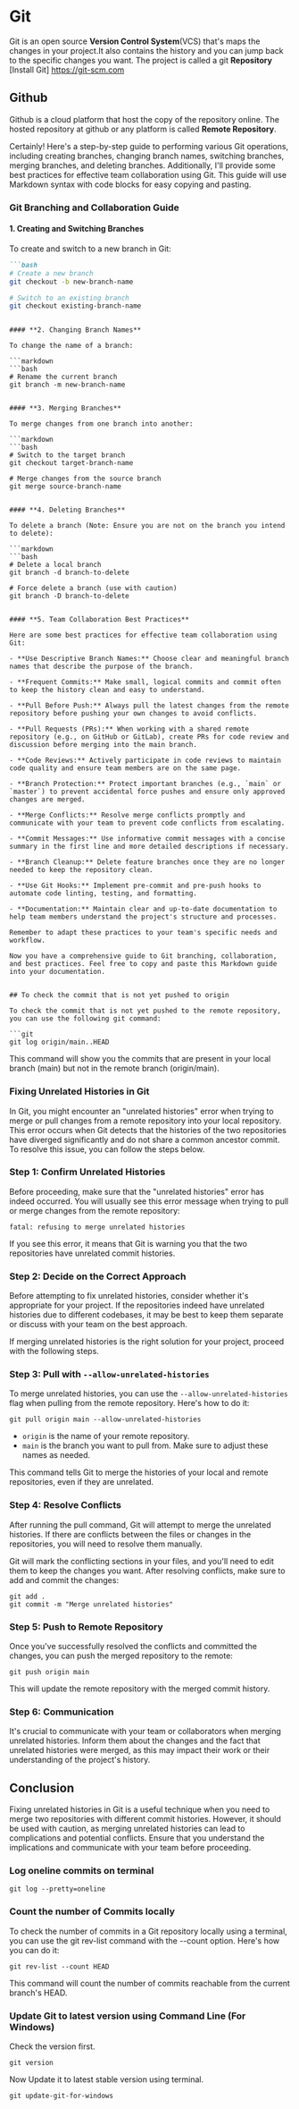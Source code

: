 # Git

Git is an open source **Version Control System**(VCS) that's maps the changes in your project.It also contains the history and you can jump back to the specific changes you want. The project is called a git **Repository**
[Install Git] <https://git-scm.com>

## Github

Github is a cloud platform that host the copy of the repository online. The hosted repository at github or any platform is called **Remote Repository**.

Certainly! Here's a step-by-step guide to performing various Git operations, including creating branches, changing branch names, switching branches, merging branches, and deleting branches. Additionally, I'll provide some best practices for effective team collaboration using Git. This guide will use Markdown syntax with code blocks for easy copying and pasting.

### Git Branching and Collaboration Guide

#### **1. Creating and Switching Branches**

To create and switch to a new branch in Git:

```markdown
```bash
# Create a new branch
git checkout -b new-branch-name

# Switch to an existing branch
git checkout existing-branch-name
```

```git

#### **2. Changing Branch Names**

To change the name of a branch:

```markdown
```bash
# Rename the current branch
git branch -m new-branch-name
```

```git

#### **3. Merging Branches**

To merge changes from one branch into another:

```markdown
```bash
# Switch to the target branch
git checkout target-branch-name

# Merge changes from the source branch
git merge source-branch-name
```

```git

#### **4. Deleting Branches**

To delete a branch (Note: Ensure you are not on the branch you intend to delete):

```markdown
```bash
# Delete a local branch
git branch -d branch-to-delete

# Force delete a branch (use with caution)
git branch -D branch-to-delete
```

```git

#### **5. Team Collaboration Best Practices**

Here are some best practices for effective team collaboration using Git:

- **Use Descriptive Branch Names:** Choose clear and meaningful branch names that describe the purpose of the branch.

- **Frequent Commits:** Make small, logical commits and commit often to keep the history clean and easy to understand.

- **Pull Before Push:** Always pull the latest changes from the remote repository before pushing your own changes to avoid conflicts.

- **Pull Requests (PRs):** When working with a shared remote repository (e.g., on GitHub or GitLab), create PRs for code review and discussion before merging into the main branch.

- **Code Reviews:** Actively participate in code reviews to maintain code quality and ensure team members are on the same page.

- **Branch Protection:** Protect important branches (e.g., `main` or `master`) to prevent accidental force pushes and ensure only approved changes are merged.

- **Merge Conflicts:** Resolve merge conflicts promptly and communicate with your team to prevent code conflicts from escalating.

- **Commit Messages:** Use informative commit messages with a concise summary in the first line and more detailed descriptions if necessary.

- **Branch Cleanup:** Delete feature branches once they are no longer needed to keep the repository clean.

- **Use Git Hooks:** Implement pre-commit and pre-push hooks to automate code linting, testing, and formatting.

- **Documentation:** Maintain clear and up-to-date documentation to help team members understand the project's structure and processes.

Remember to adapt these practices to your team's specific needs and workflow.

Now you have a comprehensive guide to Git branching, collaboration, and best practices. Feel free to copy and paste this Markdown guide into your documentation.


## To check the commit that is not yet pushed to origin

To check the commit that is not yet pushed to the remote repository, you can use the following git command:

```git
git log origin/main..HEAD
```

This command will show you the commits that are present in your local branch (main) but not in the remote branch (origin/main).

### Fixing Unrelated Histories in Git

In Git, you might encounter an "unrelated histories" error when trying to merge or pull changes from a remote repository into your local repository. This error occurs when Git detects that the histories of the two repositories have diverged significantly and do not share a common ancestor commit. To resolve this issue, you can follow the steps below.

### Step 1: Confirm Unrelated Histories

Before proceeding, make sure that the "unrelated histories" error has indeed occurred. You will usually see this error message when trying to pull or merge changes from the remote repository:

```shell
fatal: refusing to merge unrelated histories
```

If you see this error, it means that Git is warning you that the two repositories have unrelated commit histories.

### Step 2: Decide on the Correct Approach

Before attempting to fix unrelated histories, consider whether it's appropriate for your project. If the repositories indeed have unrelated histories due to different codebases, it may be best to keep them separate or discuss with your team on the best approach.

If merging unrelated histories is the right solution for your project, proceed with the following steps.

### Step 3: Pull with `--allow-unrelated-histories`

To merge unrelated histories, you can use the `--allow-unrelated-histories` flag when pulling from the remote repository. Here's how to do it:

```shell
git pull origin main --allow-unrelated-histories
```

- `origin` is the name of your remote repository.
- `main` is the branch you want to pull from. Make sure to adjust these names as needed.

This command tells Git to merge the histories of your local and remote repositories, even if they are unrelated.

### Step 4: Resolve Conflicts

After running the pull command, Git will attempt to merge the unrelated histories. If there are conflicts between the files or changes in the repositories, you will need to resolve them manually.

Git will mark the conflicting sections in your files, and you'll need to edit them to keep the changes you want. After resolving conflicts, make sure to add and commit the changes:

```shell
git add .
git commit -m "Merge unrelated histories"
```

### Step 5: Push to Remote Repository

Once you've successfully resolved the conflicts and committed the changes, you can push the merged repository to the remote:

```shell
git push origin main
```

This will update the remote repository with the merged commit history.

### Step 6: Communication

It's crucial to communicate with your team or collaborators when merging unrelated histories. Inform them about the changes and the fact that unrelated histories were merged, as this may impact their work or their understanding of the project's history.

## Conclusion

Fixing unrelated histories in Git is a useful technique when you need to merge two repositories with different commit histories. However, it should be used with caution, as merging unrelated histories can lead to complications and potential conflicts. Ensure that you understand the implications and communicate with your team before proceeding.



### Log oneline commits on terminal


```git
git log --pretty=oneline
```

### Count the number of Commits locally

To check the number of commits in a Git repository locally using a terminal, you can use the git rev-list command with the --count option. Here's how you can do it:

```git
git rev-list --count HEAD
```

This command will count the number of commits reachable from the current branch's HEAD.

### Update Git to latest version using Command Line (For Windows)

Check the version first.

```git
git version
```

Now Update it to latest stable version using terminal.

```git
git update-git-for-windows
```

